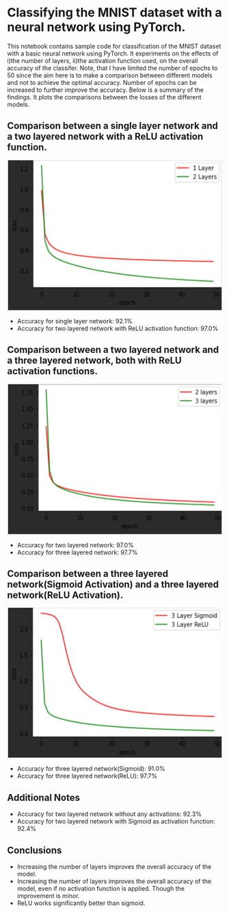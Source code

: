 # Classifying the MNIST dataset with a neural network using PyTorch.

This notebook contains sample code for classification of the MNIST dataset with a basic neural network using PyTorch. It experiments on the effects of i)the number of layers, ii)the activation function used, on the overall accuracy of the classifer. Note, that I have limited the number of epochs to 50 since the aim here is to make a comparison between different models and not to achieve the optimal accuracy. Number of epochs can be increased to further improve the accuracy. Below is a summary of the findings. It plots the comparisons between the losses of the different models.


## Comparison between a single layer network and a two layered network with a ReLU activation function.

<p align="center">
<img height="350" width="500" src="https://github.com/jazibeijaz1/classifying-mnist-dataset-with-neural-network/blob/main/images/image1.png">
</p>

- Accuracy for single layer network: 92.1%
- Accuracy for two layered network with ReLU activation function: 97.0%



## Comparison between a two layered network and a three layered network, both with ReLU activation functions.

<p align="center">
<img height="350" width="500" src="https://github.com/jazibeijaz1/classifying-mnist-dataset-with-neural-network/blob/main/images/image2.png">
</p>

- Accuracy for two layered network: 97.0%
- Accuracy for three layered network: 97.7%



## Comparison between a three layered network(Sigmoid Activation) and a three layered network(ReLU Activation).

<p align="center">
<img height="350" width="500" src="https://github.com/jazibeijaz1/classifying-mnist-dataset-with-neural-network/blob/main/images/image3.png">
</p>

- Accuracy for three layered network(Sigmoid): 91.0%
- Accuracy for three layered network(ReLU): 97.7%


## Additional Notes
- Accuracy for two layered network without any activations: 92.3%
- Accuracy for two layered network with Sigmoid as activation function: 92.4%


## Conclusions
- Increasing the number of layers improves the overall accuracy of the model.
- Increasing the number of layers improves the overall accuracy of the model, even if no activation function is applied. Though the improvement is minor.
- ReLU works significantly better than sigmoid.
